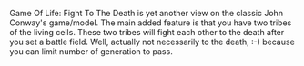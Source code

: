 Game Of Life: Fight To The Death is yet another view on the classic John Conway's game/model. The main added feature is that you have two tribes of the living cells. These two tribes will fight each other to the death after you set a battle field. Well, actually not necessarily to the death, :-) because you can limit number of generation to pass.